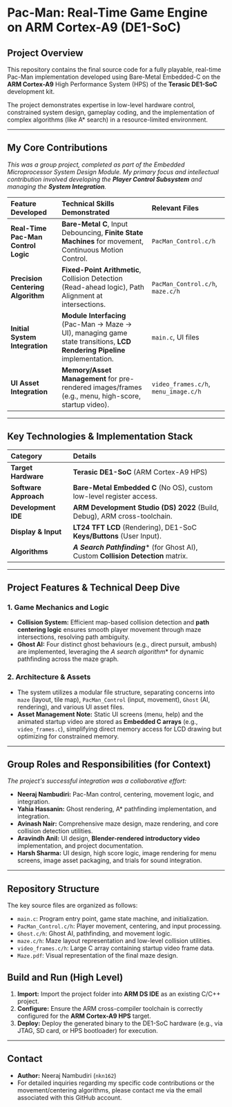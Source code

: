 # Pac-Man: Real-Time Game Engine on ARM Cortex-A9 (DE1-SoC)

## Project Overview

This repository contains the final source code for a fully playable, real-time Pac-Man implementation developed using Bare-Metal Embedded-C on the **ARM Cortex-A9** High Performance System (HPS) of the **Terasic DE1-SoC** development kit.

The project demonstrates expertise in low-level hardware control, constrained system design, gameplay coding, and the implementation of complex algorithms (like A* search) in a resource-limited environment.

---

## My Core Contributions

*This was a group project, completed as part of the Embedded Microprocessor System Design Module. My primary focus and intellectual contribution involved developing the **Player Control Subsystem** and managing the **System Integration**.*

| Feature Developed | Technical Skills Demonstrated | Relevant Files |
| :--- | :--- | :--- |
| **Real-Time Pac-Man Control Logic** | **Bare-Metal C**, Input Debouncing, **Finite State Machines** for movement, Continuous Motion Control. | `PacMan_Control.c/h` |
| **Precision Centering Algorithm** | **Fixed-Point Arithmetic**, Collision Detection (Read-ahead logic), Path Alignment at intersections. | `PacMan_Control.c/h`, `maze.c/h` |
| **Initial System Integration** | **Module Interfacing** (Pac-Man → Maze → UI), managing game state transitions, **LCD Rendering Pipeline** implementation. | `main.c`, UI files |
| **UI Asset Integration** | **Memory/Asset Management** for pre-rendered images/frames (e.g., menu, high-score, startup video). | `video_frames.c/h`, `menu_image.c/h` |

---

## Key Technologies & Implementation Stack

| Category | Details |
| :--- | :--- |
| **Target Hardware** | **Terasic DE1-SoC** (ARM Cortex-A9 HPS) |
| **Software Approach** | **Bare-Metal Embedded C** (No OS), custom low-level register access. |
| **Development IDE** | **ARM Development Studio (DS) 2022** (Build, Debug), ARM cross-toolchain. |
| **Display & Input** | **LT24 TFT LCD** (Rendering), DE1-SoC **Keys/Buttons** (User Input). |
| **Algorithms** | ****A* Search Pathfinding**** (for Ghost AI), Custom **Collision Detection** matrix. |

---

## Project Features & Technical Deep Dive

### 1. Game Mechanics and Logic
* **Collision System:** Efficient map-based collision detection and **path centering logic** ensures smooth player movement through maze intersections, resolving path ambiguity.
* **Ghost AI:** Four distinct ghost behaviours (e.g., direct pursuit, ambush) are implemented, leveraging the **A* search algorithm** for dynamic pathfinding across the maze graph.

### 2. Architecture & Assets
* The system utilizes a modular file structure, separating concerns into `maze` (layout, tile map), `PacMan_Control` (input, movement), `Ghost` (AI, rendering), and various UI asset files.
* **Asset Management Note:** Static UI screens (menu, help) and the animated startup video are stored as **Embedded C arrays** (e.g., `video_frames.c`), simplifying direct memory access for LCD drawing but optimizing for constrained memory.

---

## Group Roles and Responsibilities (for Context)

*The project's successful integration was a collaborative effort:*

* **Neeraj Nambudiri:** Pac-Man control, centering, movement logic, and integration.
* **Yahia Hassanin:** Ghost rendering, A* pathfinding implementation, and integration.
* **Avinash Nair:** Comprehensive maze design, maze rendering, and core collision detection utilities.
* **Aravindh Anil:** UI design, **Blender-rendered introductory video** implementation, and project documentation.
* **Harsh Sharma:** UI design, high score logic, image rendering for menu screens, image asset packaging, and trials for sound integration.

---

## Repository Structure

The key source files are organized as follows:

* `main.c`: Program entry point, game state machine, and initialization.
* `PacMan_Control.c/h`: Player movement, centering, and input processing.
* `Ghost.c/h`: Ghost AI, pathfinding, and movement logic.
* `maze.c/h`: Maze layout representation and low-level collision utilities.
* `video_frames.c/h`: Large C array containing startup video frame data.
* `Maze.pdf`: Visual representation of the final maze design.

## Build and Run (High Level)

1.  **Import:** Import the project folder into **ARM DS IDE** as an existing C/C++ project.
2.  **Configure:** Ensure the ARM cross-compiler toolchain is correctly configured for the **ARM Cortex-A9 HPS** target.
3.  **Deploy:** Deploy the generated binary to the DE1-SoC hardware (e.g., via JTAG, SD card, or HPS bootloader) for execution.

---

## Contact

* **Author:** Neeraj Nambudiri (`nkn162`)
* For detailed inquiries regarding my specific code contributions or the movement/centering algorithms, please contact me via the email associated with this GitHub account.
